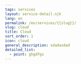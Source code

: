 ```yaml
---
tags: services
layout: service-detail.njk
lang: en
permalink: /en/services/{{slug}}/
slug: cloud
title: Cloud
sort_order: 1
icon: cloud
general_description: sdadasdad
detailed_list:
  - point: ghgdfgs
---
```


